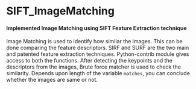 # SIFT_ImageMatching
#### Implemented  Image Matching using SIFT Feature Extraction technique

Image Matching is used to identify how similar the images. This can be done comparing the feature descriptors.
SIRF and SURF are the two main and patented feature extraction techniques. Python-contrib module gives access to both the functions.
After detecting the keypoints and the descriptors from the images, Brute force matcher is used to check the similarity.
Depends upon length of the variable `matches`, you can conclude whether the images are same or not.



















